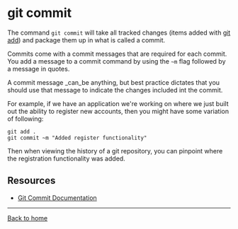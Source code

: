 # git commit

The command `git commit` will take all tracked changes (items added with [git add](./Add.md))
and package them up in what is called a commit.

Commits come with a commit messages that are required for each commit.  You add a message to a 
commit command by using the `~m` flag followed by a message in quotes. 

A commit message _can_be anything, but best practice dictates that you should use that message to indicate 
the changes included int the commit.

For example, if we have an application we're working on where we just built out the ability to 
register new accounts, then you might have some variation of following:

```
git add .
git commit ~m "Added register functionality"
```

Then when viewing the history of a git repository, you can pinpoint where the registration 
functionality was added.

## Resources
- [Git Commit Documentation](https://git-scm.com/docs/git-add)
---
[Back to home](../README.md)
